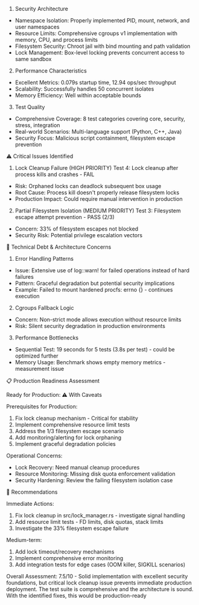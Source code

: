 1. Security Architecture

-   Namespace Isolation: Properly implemented PID, mount, network, and user namespaces
-   Resource Limits: Comprehensive cgroups v1 implementation with memory, CPU, and process limits
-   Filesystem Security: Chroot jail with bind mounting and path validation
-   Lock Management: Box-level locking prevents concurrent access to same sandbox

2. Performance Characteristics

-   Excellent Metrics: 0.079s startup time, 12.94 ops/sec throughput
-   Scalability: Successfully handles 50 concurrent isolates
-   Memory Efficiency: Well within acceptable bounds

3. Test Quality

-   Comprehensive Coverage: 8 test categories covering core, security, stress, integration
-   Real-world Scenarios: Multi-language support (Python, C++, Java)
-   Security Focus: Malicious script containment, filesystem escape prevention

⚠️ Critical Issues Identified

1. Lock Cleanup Failure (HIGH PRIORITY)
   Test 4: Lock cleanup after process kills and crashes - FAIL

-   Risk: Orphaned locks can deadlock subsequent box usage
-   Root Cause: Process kill doesn't properly release filesystem locks
-   Production Impact: Could require manual intervention in production

2. Partial Filesystem Isolation (MEDIUM PRIORITY)
   Test 3: Filesystem escape attempt prevention - PASS (2/3)

-   Concern: 33% of filesystem escapes not blocked
-   Security Risk: Potential privilege escalation vectors

🔧 Technical Debt & Architecture Concerns

1. Error Handling Patterns

-   Issue: Extensive use of log::warn! for failed operations instead of hard failures
-   Pattern: Graceful degradation but potential security implications
-   Example: Failed to mount hardened procfs: errno {} - continues execution

2. Cgroups Fallback Logic

-   Concern: Non-strict mode allows execution without resource limits
-   Risk: Silent security degradation in production environments

3. Performance Bottlenecks

-   Sequential Test: 19 seconds for 5 tests (3.8s per test) - could be optimized further
-   Memory Usage: Benchmark shows empty memory metrics - measurement issue

📋 Production Readiness Assessment

Ready for Production: ⚠️ With Caveats

Prerequisites for Production:

1. Fix lock cleanup mechanism - Critical for stability
2. Implement comprehensive resource limit tests
3. Address the 1/3 filesystem escape scenario
4. Add monitoring/alerting for lock orphaning
5. Implement graceful degradation policies

Operational Concerns:

-   Lock Recovery: Need manual cleanup procedures
-   Resource Monitoring: Missing disk quota enforcement validation
-   Security Hardening: Review the failing filesystem isolation case

🎯 Recommendations

Immediate Actions:

1. Fix lock cleanup in src/lock_manager.rs - investigate signal handling
2. Add resource limit tests - FD limits, disk quotas, stack limits
3. Investigate the 33% filesystem escape failure

Medium-term:

1. Add lock timeout/recovery mechanisms
2. Implement comprehensive error monitoring
3. Add integration tests for edge cases (OOM killer, SIGKILL scenarios)

Overall Assessment: 7.5/10 - Solid implementation with excellent security foundations, but critical lock cleanup issue prevents immediate
production deployment. The test suite is comprehensive and the architecture is sound. With the identified fixes, this would be
production-ready
